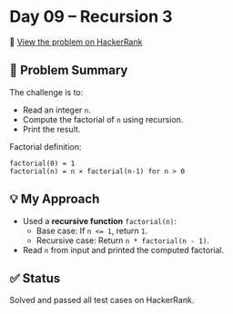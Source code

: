 # Day 09 – Recursion 3

🔗 [View the problem on HackerRank](https://www.hackerrank.com/challenges/30-recursion/problem?isFullScreen=true)

## 📘 Problem Summary
The challenge is to:
- Read an integer `n`.
- Compute the factorial of `n` using recursion.
- Print the result.

Factorial definition:
```
factorial(0) = 1
factorial(n) = n × factorial(n-1) for n > 0
```

## 💡 My Approach
- Used a **recursive function** `factorial(n)`:
  - Base case: If `n <= 1`, return `1`.
  - Recursive case: Return `n * factorial(n - 1)`.
- Read `n` from input and printed the computed factorial.

## ✅ Status
Solved and passed all test cases on HackerRank.
